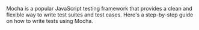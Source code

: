 Mocha is a popular JavaScript testing framework that provides a clean and flexible way to write test suites and test cases. Here's a step-by-step guide on how to write tests using Mocha.
